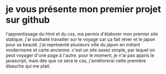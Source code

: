 # je vous présente mon premier projet sur github
l'apprentissage du html et du css, ma permis d'élaborer mon premier site statique.
j'ai souhaité travailler sur le voyage car ça fait réver et le japon pour sa beauté.
j'ai représenté plusieurs ville du japon en mélant modernisme et carte ancienne.
c'est un site assez simple, par lequel on peut voyager d'une page à l'autre.
pour le moment, je n'ai pas appris le javascript, mais dès que ce sera le cas,
j'améliorerai cette première ébauche qui me plait.
